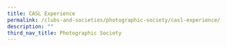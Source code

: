 ```yaml
---
title: CASL Experience
permalink: /clubs-and-societies/photographic-society/casl-experience/
description: ""
third_nav_title: Photographic Society
---
```

